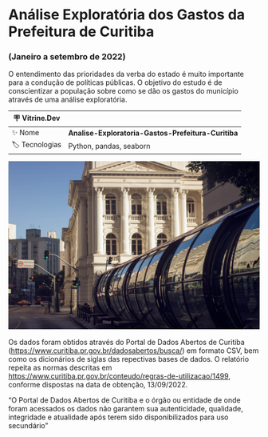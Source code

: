 # Análise Exploratória dos Gastos da Prefeitura de Curitiba
### (Janeiro a setembro de 2022)
O entendimento das prioridades da verba do estado é muito importante para a condução de políticas públicas. O objetivo do estudo é de conscientizar a população sobre como se dão os gastos do município através de uma análise exploratória.

| :placard: Vitrine.Dev |     |
| -------------  | --- |
| :sparkles: Nome        | **Analise-Exploratoria-Gastos-Prefeitura-Curitiba**
| :label: Tecnologias | Python, pandas, seaborn


![](/cwb2.jpg#vitrinedev)


Os dados foram obtidos através do Portal de Dados Abertos de Curitiba (https://www.curitiba.pr.gov.br/dadosabertos/busca/) em formato CSV, bem como os dicionários de siglas das repectivas bases de dados. O relatório repeita as normas descritas em https://www.curitiba.pr.gov.br/conteudo/regras-de-utilizacao/1499, conforme dispostas na data de obtenção, 13/09/2022.

“O Portal de Dados Abertos de Curitiba e o órgão ou entidade de onde foram acessados os dados não garantem sua autenticidade, qualidade, integridade e atualidade após terem sido disponibilizados para uso secundário”


